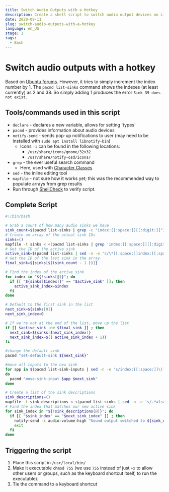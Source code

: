 ```yaml
---
title: Switch Audio Outputs with a Hotkey
description: Create a shell script to switch audio output devices on Linux systems.
date: 2020-09-11
slug: switch-audio-outputs-with-a-hotkey
language: en_US
stage: 1
tags:
  - Bash
---
```


# Switch audio outputs with a hotkey
Based on [Ubuntu forums](https://ubuntuforums.org/showthread.php?t=1370383). However, it tries to simply increment the index number by 1. The `pacmd list-sinks` command shows the indexes (at least currently) as 2 and 38. So simply adding 1 produces the error `Sink 39 does not exist.`

## Tools/commands used in this script
* `declare` - declares a new variable, allows for setting 'types'
* `pacmd` - provides information about audio devices
* `notify-send` - sends pop-up notifications to user (may need to be installed with `sudo apt install libnotify-bin`)
	* Icons `-i` can be found in the following locations:
		* `/usr/share/icons/gnome/32x32`
		* `/usr/share/notify-osd/icons/`
* `grep` - the ever useful search command
	* Here, used with [Character Classes](https://www.gnu.org/software/grep/manual/html_node/Character-Classes-and-Bracket-Expressions.html)
* `sed` - the inline editing tool
* `mapfile` - not sure how it works yet; this was the recommended way to populate arrays from grep results
* Run through [ShellCheck](https://www.shellcheck.net/) to verify script.

## Complete Script
```bash
#!/bin/bash

# Grab a count of how many audio sinks we have
sink_count=$(pacmd list-sinks | grep -c "index:[[:space:]][[:digit:]]")
# Create an array of the actual sink IDs
sinks=()
mapfile -t sinks < <(pacmd list-sinks | grep 'index:[[:space:]][[:digit:]]' | sed -n -e 's/.*index:[[:space:]]\([[:digit:]]\)/\1/p')
# Get the ID of the active sink
active_sink=$(pacmd list-sinks | sed -n -e 's/\*[[:space:]]index:[[:space:]]\([[:digit:]]\)/\1/p')
# Get the ID of the last sink in the array
final_sink=${sinks[$((sink_count - 1 ))]}

# Find the index of the active sink
for index in "${!sinks[@]}"; do
  if [[ "${sinks[$index]}" == "$active_sink" ]]; then
    active_sink_index=$index
  fi
done

# Default to the first sink in the list
next_sink=${sinks[0]}
next_sink_index=0

# If we're not at the end of the list, move up the list
if [[ $active_sink -ne $final_sink ]] ; then
  next_sink=${sinks[$next_sink_index]}
  next_sink_index=$(( active_sink_index + 1))
fi

#change the default sink
pacmd "set-default-sink ${next_sink}"

#move all inputs to the new sink
for app in $(pacmd list-sink-inputs | sed -n -e 's/index:[[:space:]]\([[:digit:]]\)/\1/p');
do
  pacmd "move-sink-input $app $next_sink"
done

# Create a list of the sink descriptions
sink_descriptions=()
mapfile -t sink_descriptions < <(pacmd list-sinks | sed -n -e 's/.*alsa.name[[:space:]]=[[:space:]]"\(.*\)"/\1/p')
# Find the index that matches our new active sink
for sink_index in "${!sink_descriptions[@]}"; do
  if [[ "$sink_index" == "$next_sink_index" ]] ; then
    notify-send -i audio-volume-high "Sound output switched to ${sink_descriptions[$sink_index]}"
    exit
  fi
done
```

## Triggering the script
1. Place this script in `/usr/local/bin/`
2. Make it executable `chmod 755` (we use `755` instead of just `+x` to allow other users or groups, such as the keyboard shortcut itself, to run the executable).
3. Tie the command to a keyboard shortcut